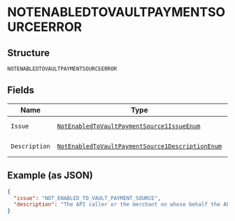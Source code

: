 
# NOTENABLEDTOVAULTPAYMENTSOURCEERROR

## Structure

`NOTENABLEDTOVAULTPAYMENTSOURCEERROR`

## Fields

| Name | Type | Tags | Description | Getter | Setter |
|  --- | --- | --- | --- | --- | --- |
| `Issue` | [`NotEnabledToVaultPaymentSource1IssueEnum`](../../doc/models/not-enabled-to-vault-payment-source-1-issue-enum.md) | Optional | - | NotEnabledToVaultPaymentSource1IssueEnum getIssue() | setIssue(NotEnabledToVaultPaymentSource1IssueEnum issue) |
| `Description` | [`NotEnabledToVaultPaymentSource1DescriptionEnum`](../../doc/models/not-enabled-to-vault-payment-source-1-description-enum.md) | Optional | - | NotEnabledToVaultPaymentSource1DescriptionEnum getDescription() | setDescription(NotEnabledToVaultPaymentSource1DescriptionEnum description) |

## Example (as JSON)

```json
{
  "issue": "NOT_ENABLED_TO_VAULT_PAYMENT_SOURCE",
  "description": "The API caller or the merchant on whose behalf the API call is initiated is not allowed to vault the given source. Please contact PayPal customer support for assistance."
}
```

